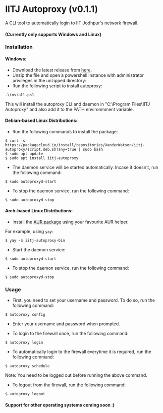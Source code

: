# IITJ Autoproxy (v0.1.1)

A CLI tool to automatically login to IIT Jodhpur's network firewall.

#### (Currently only supports Windows and Linux)

### Installation 

#### Windows:

- Download the latest release from [here](https://github.com/XanderWatson/iitj-autoproxy/releases).
- Unzip the file and open a powershell instance with administrator privileges in the unzipped directory:
- Run the following script to install autoproxy:

```
.\install.ps1
```

This will install the autoproxy CLI and daemon in "C:\Program Files\IITJ Autoproxy\" and also add it to the PATH environmment variable.

#### Debian-based Linux Distributions:
- Run the following commands to install the package:

```
$ curl -s https://packagecloud.io/install/repositories/XanderWatson/iitj-autoproxy/script.deb.sh?any=true | sudo bash
$ sudo apt update
$ sudo apt install iitj-autoproxy
```

- The daemon service will be started automatically. Incase it doesn't, run the following command:

```
$ sudo autoproxyd-start
```

- To stop the daemon service, run the following command:

```
$ sudo autoproxyd-stop
```

#### Arch-based Linux Distributions:
- Install the [AUR package](https://aur.archlinux.org/packages/iitj-autoproxy-bin/) using your favourite AUR helper.

For example, using `yay`:
```
$ yay -S iitj-autoproxy-bin
```

- Start the daemon service:

```
$ sudo autoproxyd-start
```

- To stop the daemon service, run the following command:

```
$ sudo autoproxyd-stop
```

### Usage

- First, you need to set your username and password. To do so, run the following command:

```
$ autoproxy config
```

- Enter your username and password when prompted.


- To login to the firewall once, run the following command:

```
$ autoproxy login
```

- To automatically login to the firewall everytime it is required, run the following command:

```
$ autoproxy schedule
```

Note: You need to be logged out before running the above command.

- To logout from the firewall, run the following command:

```
$ autoproxy logout
```

#### Support for other operating systems coming soon :)
